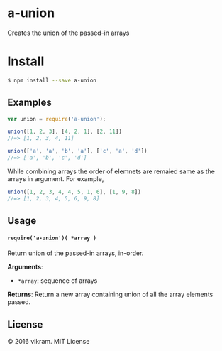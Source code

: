 # a-union
Creates the union of the passed-in arrays

# Install
```sh
$ npm install --save a-union
```

## Examples

```js
var union = require('a-union');

union([1, 2, 3], [4, 2, 1], [2, 11])
//=> [1, 2, 3, 4, 11]

union(['a', 'a', 'b', 'a'], ['c', 'a', 'd'])
//=> ['a', 'b', 'c', 'd']

```

While combining arrays the order of elemnets are remaied same as the arrays in argument. For example,

```js
union([1, 2, 3, 4, 4, 5, 1, 6], [1, 9, 8])
//=> [1, 2, 3, 4, 5, 6, 9, 8]
```

## Usage

#### `require('a-union')( *array )`
Return union of the passed-in arrays, in-order.

**Arguments**:
- `*array`: sequence of arrays

**Returns**: Return a new array containing union of all the array elements passed.

## License

&copy; 2016 vikram. MIT License
